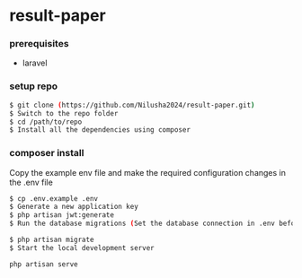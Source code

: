 # result-paper

### prerequisites

- laravel

### setup repo

```bash
$ git clone (https://github.com/Nilusha2024/result-paper.git)
$ Switch to the repo folder
$ cd /path/to/repo
$ Install all the dependencies using composer
```

### composer install
Copy the example env file and make the required configuration changes in the .env file


```bash
$ cp .env.example .env
$ Generate a new application key
$ php artisan jwt:generate
$ Run the database migrations (Set the database connection in .env before migrating)

$ php artisan migrate
$ Start the local development server

php artisan serve
```

